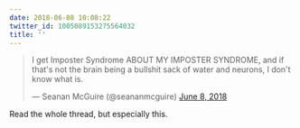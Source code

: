 ```yaml
---
date: 2018-06-08 10:08:22
twitter_id: 1005089153275564032
title: ''
---
```


<blockquote class="twitter-tweet"><p lang="en" dir="ltr">I get Imposter Syndrome ABOUT MY IMPOSTER SYNDROME, and if that&#39;s not the brain being a bullshit sack of water and neurons, I don&#39;t know what is.</p>&mdash; Seanan McGuire (@seananmcguire) <a href="https://twitter.com/seananmcguire/status/1005077626115911681?ref_src=twsrc%5Etfw">June 8, 2018</a></blockquote>
<script async src="https://platform.twitter.com/widgets.js" charset="utf-8"></script>

Read the whole thread, but especially this.
